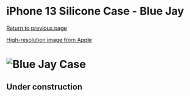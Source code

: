 # iPhone 13 Silicone Case - Blue Jay

[Return to previous page](/iphone_13)

[High-resolution image from Apple](https://store.storeimages.cdn-apple.com/8756/as-images.apple.com/is//MM273?wid=4500&hei=4500&fmt=png)

# ![Blue Jay Case](/everyphone/MM273.png)

## Under construction
